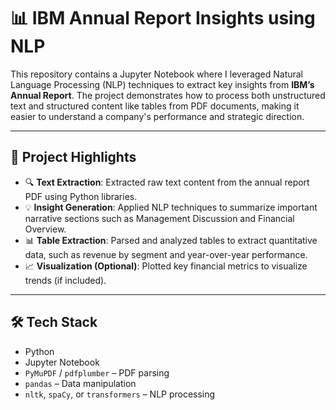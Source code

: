 # 📊 IBM Annual Report Insights using NLP

This repository contains a Jupyter Notebook where I leveraged Natural Language Processing (NLP) techniques to extract key insights from **IBM’s Annual Report**. The project demonstrates how to process both unstructured text and structured content like tables from PDF documents, making it easier to understand a company's performance and strategic direction.

---

## 📌 Project Highlights

- 🔍 **Text Extraction**: Extracted raw text content from the annual report PDF using Python libraries.
- 💡 **Insight Generation**: Applied NLP techniques to summarize important narrative sections such as Management Discussion and Financial Overview.
- 📊 **Table Extraction**: Parsed and analyzed tables to extract quantitative data, such as revenue by segment and year-over-year performance.
- 📈 **Visualization (Optional)**: Plotted key financial metrics to visualize trends (if included).

---

## 🛠️ Tech Stack

- Python
- Jupyter Notebook
- `PyMuPDF` / `pdfplumber` – PDF parsing
- `pandas` – Data manipulation
- `nltk`, `spaCy`, or `transformers` – NLP processing



